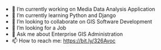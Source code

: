 

- 🔭 I’m currently working on Media Data Analysis Application
- 🌱 I’m currently learning Python and Django
- 👯 I’m looking to collaborate on GIS Software Development
- 🤔 I’m looking for a Job
- 💬 Ask me about Enterprise GIS Administration
- 📫 How to reach me: https://bit.ly/326Avoc
